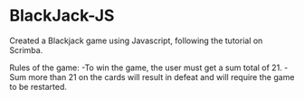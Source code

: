 # BlackJack-JS

Created a Blackjack game using Javascript, following the tutorial on Scrimba. 

Rules of the game:
-To win the game, the user must get a sum total of 21.
-Sum more than 21 on the cards will result in defeat and will require the game to be restarted.


